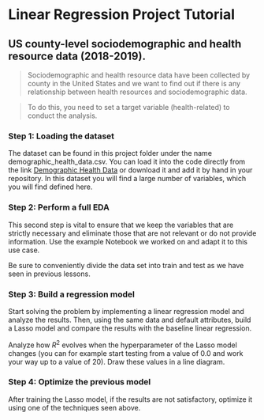 # Linear Regression Project Tutorial

## US county-level sociodemographic and health resource data (2018-2019).
> Sociodemographic and health resource data have been collected by county in the United States and we want to find out if there is any relationship between health resources and sociodemographic data.

> To do this, you need to set a target variable (health-related) to conduct the analysis.

### Step 1: Loading the dataset
The dataset can be found in this project folder under the name demographic_health_data.csv. You can load it into the code directly from the link [Demographic Health Data](https://raw.githubusercontent.com/4GeeksAcademy/regularized-linear-regression-project-tutorial/main/demographic_health_data.csv) or download it and add it by hand in your repository. In this dataset you will find a large number of variables, which you will find defined here.

### Step 2: Perform a full EDA
This second step is vital to ensure that we keep the variables that are strictly necessary and eliminate those that are not relevant or do not provide information. Use the example Notebook we worked on and adapt it to this use case.

Be sure to conveniently divide the data set into train and test as we have seen in previous lessons.

### Step 3: Build a regression model
Start solving the problem by implementing a linear regression model and analyze the results. Then, using the same data and default attributes, build a Lasso model and compare the results with the baseline linear regression.

Analyze how $R^2$ evolves when the hyperparameter of the Lasso model changes (you can for example start testing from a value of 0.0 and work your way up to a value of 20). Draw these values in a line diagram.

### Step 4: Optimize the previous model
After training the Lasso model, if the results are not satisfactory, optimize it using one of the techniques seen above.